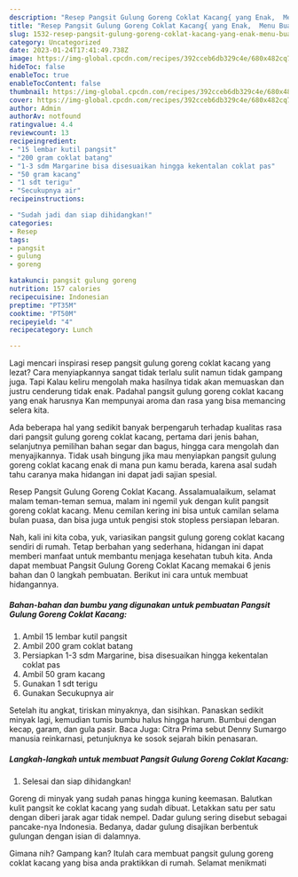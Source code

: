 ```yaml
---
description: "Resep Pangsit Gulung Goreng Coklat Kacang{ yang Enak,  Menu Buat lebaran"
title: "Resep Pangsit Gulung Goreng Coklat Kacang{ yang Enak,  Menu Buat lebaran"
slug: 1532-resep-pangsit-gulung-goreng-coklat-kacang-yang-enak-menu-buat-lebaran
category: Uncategorized
date: 2023-01-24T17:41:49.738Z
image: https://img-global.cpcdn.com/recipes/392cceb6db329c4e/680x482cq70/pangsit-gulung-goreng-coklat-kacang-foto-resep-utama.jpg
hideToc: false
enableToc: true
enableTocContent: false
thumbnail: https://img-global.cpcdn.com/recipes/392cceb6db329c4e/680x482cq70/pangsit-gulung-goreng-coklat-kacang-foto-resep-utama.jpg
cover: https://img-global.cpcdn.com/recipes/392cceb6db329c4e/680x482cq70/pangsit-gulung-goreng-coklat-kacang-foto-resep-utama.jpg
author: Admin
authorAv: notfound
ratingvalue: 4.4
reviewcount: 13
recipeingredient:
- "15 lembar kutil pangsit"
- "200 gram coklat batang"
- "1-3 sdm Margarine bisa disesuaikan hingga kekentalan coklat pas"
- "50 gram kacang"
- "1 sdt terigu"
- "Secukupnya air"
recipeinstructions:

- "Sudah jadi dan siap dihidangkan!"
categories:
- Resep
tags:
- pangsit
- gulung
- goreng

katakunci: pangsit gulung goreng 
nutrition: 157 calories
recipecuisine: Indonesian
preptime: "PT35M"
cooktime: "PT50M"
recipeyield: "4"
recipecategory: Lunch

---
```



Lagi mencari inspirasi resep pangsit gulung goreng coklat kacang yang lezat? Cara menyiapkannya sangat tidak terlalu sulit namun tidak gampang juga. Tapi Kalau keliru mengolah maka hasilnya tidak akan memuaskan dan justru cenderung tidak enak. Padahal pangsit gulung goreng coklat kacang yang enak harusnya Kan mempunyai aroma dan rasa yang bisa memancing selera kita.


Ada beberapa hal yang sedikit banyak berpengaruh terhadap kualitas rasa dari pangsit gulung goreng coklat kacang, pertama dari jenis bahan, selanjutnya pemilihan bahan segar dan bagus, hingga cara mengolah dan menyajikannya. Tidak usah bingung jika mau menyiapkan pangsit gulung goreng coklat kacang enak di mana pun kamu berada, karena asal sudah tahu caranya maka hidangan ini dapat jadi sajian spesial.

Resep Pangsit Gulung Goreng Coklat Kacang. Assalamualaikum, selamat malam teman-teman semua, malam ini ngemil yuk dengan kulit pangsit goreng coklat kacang. Menu cemilan kering ini bisa untuk camilan selama bulan puasa, dan bisa juga untuk pengisi stok stopless persiapan lebaran.


Nah, kali ini kita coba, yuk, variasikan pangsit gulung goreng coklat kacang sendiri di rumah. Tetap berbahan yang sederhana, hidangan ini dapat memberi manfaat untuk membantu menjaga kesehatan tubuh kita. Anda dapat membuat Pangsit Gulung Goreng Coklat Kacang memakai 6 jenis bahan dan 0 langkah pembuatan. Berikut ini cara untuk membuat hidangannya.

<!--inarticleads1-->

##### Bahan-bahan dan bumbu yang digunakan untuk pembuatan Pangsit Gulung Goreng Coklat Kacang:

1. Ambil 15 lembar kutil pangsit
1. Ambil 200 gram coklat batang
1. Persiapkan 1-3 sdm Margarine, bisa disesuaikan hingga kekentalan coklat pas
1. Ambil 50 gram kacang
1. Gunakan 1 sdt terigu
1. Gunakan Secukupnya air


Setelah itu angkat, tiriskan minyaknya, dan sisihkan. Panaskan sedikit minyak lagi, kemudian tumis bumbu halus hingga harum. Bumbui dengan kecap, garam, dan gula pasir. Baca Juga: Citra Prima sebut Denny Sumargo manusia reinkarnasi, petunjuknya ke sosok sejarah bikin penasaran. 

<!--inarticleads2-->

##### Langkah-langkah untuk membuat Pangsit Gulung Goreng Coklat Kacang:


1. Selesai dan siap dihidangkan!

Goreng di minyak yang sudah panas hingga kuning keemasan. Balutkan kulit pangsit ke coklat kacang yang sudah dibuat. Letakkan satu per satu dengan diberi jarak agar tidak nempel. Dadar gulung sering disebut sebagai pancake-nya Indonesia. Bedanya, dadar gulung disajikan berbentuk gulungan dengan isian di dalamnya. 

Gimana nih? Gampang kan? Itulah cara membuat pangsit gulung goreng coklat kacang yang bisa anda praktikkan di rumah. Selamat menikmati
